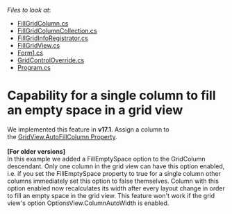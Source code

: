 <!-- default file list -->
*Files to look at*:

* [FillGridColumn.cs](./CS/FillEmptySpaceGridColumn/FillGridColumn.cs)
* [FillGridColumnCollection.cs](./CS/FillEmptySpaceGridColumn/FillGridColumnCollection.cs)
* [FillGridInfoRegistrator.cs](./CS/FillEmptySpaceGridColumn/FillGridInfoRegistrator.cs)
* [FillGridView.cs](./CS/FillEmptySpaceGridColumn/FillGridView.cs)
* [Form1.cs](./CS/FillEmptySpaceGridColumn/Form1.cs)
* [GridControlOverride.cs](./CS/FillEmptySpaceGridColumn/GridControlOverride.cs)
* [Program.cs](./CS/FillEmptySpaceGridColumn/Program.cs)
<!-- default file list end -->
# Capability for a single column to fill an empty space in a grid view


<p>We implemented this feature in <strong>v17.1</strong>. Assign a column to the <a href="https://documentation.devexpress.com/WindowsForms/DevExpress.XtraGrid.Views.Grid.GridView.AutoFillColumn.property">GridView.AutoFillColumn Property</a>.<br><br><strong>[For older versions]</strong><br>In this example we added a FillEmptySpace option to the GridColumn descendant. Only one column in the grid view can have this option enabled, i.e. if you set the FillEmptySpace property to true for a single column other columns immediately set this option to false themselves. Column with this option enabled now recalculates its width after every layout change in order to fill an empty space in the grid view. This feature won't work if the grid view's option OptionsView.ColumnAutoWidth is enabled.</p>

<br/>


